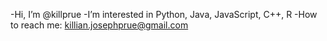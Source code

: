 -Hi, I’m @killprue
-I’m interested in Python, Java, JavaScript, C++, R
-How to reach me: killian.josephprue@gmail.com

<!---
killprue/killprue is a ✨ special ✨ repository because its `README.md` (this file) appears on your GitHub profile.
You can click the Preview link to take a look at your changes.
--->
